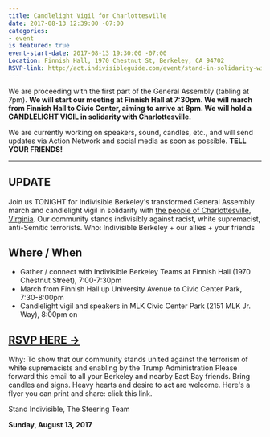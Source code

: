 ```yaml
---
title: Candlelight Vigil for Charlottesville
date: 2017-08-13 12:39:00 -07:00
categories:
- event
is featured: true
event-start-date: 2017-08-13 19:30:00 -07:00
Location: Finnish Hall, 1970 Chestnut St, Berkeley, CA 94702
RSVP-link: http://act.indivisibleguide.com/event/stand-in-solidarity-with-charlottesville/5858/
---
```


We are proceeding with the first part of the General Assembly (tabling at 7pm). **We will start our meeting at Finnish Hall at 7:30pm. We will march from Finnish Hall to Civic Center, aiming to arrive at 8pm. We will hold a CANDLELIGHT VIGIL in solidarity with Charlottesville.**

We are currently working on speakers, sound, candles, etc., and will send updates via Action Network and social media as soon as possible. **TELL YOUR FRIENDS!**

----

## UPDATE

Join us TONIGHT for Indivisible Berkeley's transformed General Assembly march and candlelight vigil in solidarity with [the people of Charlottesville, Virginia](https://www.nytimes.com/2017/08/12/us/charlottesville-protest-white-nationalist.html). Our community stands indivisibly against racist, white supremacist, anti-Semitic terrorists.
Who: Indivisible Berkeley + our allies + your friends

## Where / When

+ Gather / connect with Indivisible Berkeley Teams at Finnish Hall (1970 Chestnut Street), 7:00-7:30pm
+ March from Finnish Hall up University Avenue to Civic Center Park, 7:30-8:00pm
+ Candlelight vigil and speakers in MLK Civic Center Park (2151 MLK Jr. Way), 8:00pm on

## [RSVP HERE →](http://act.indivisibleguide.com/event/stand-in-solidarity-with-charlottesville/5858/)

Why: To show that our community stands united against the terrorism of white supremacists and enabling by the Trump Administration
Please forward this email to all your Berkeley and nearby East Bay friends. Bring candles and signs. Heavy hearts and desire to act are welcome. Here's a flyer you can print and share: click this link.

Stand Indivisible,
The Steering Team

**Sunday, August 13, 2017**